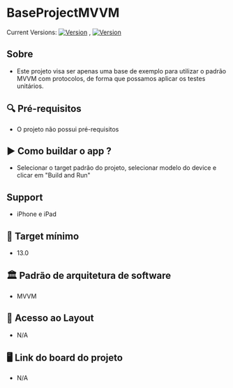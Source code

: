 # BaseProjectMVVM

Current Versions: [![Version](https://img.shields.io/badge/Xcode-13.2.1-green)](https://developer.apple.com/xcode/resources/) , [![Version](https://img.shields.io/badge/Swift-5.6-orange)](https://www.swift.org/blog/swift-5.6-released/)

## Sobre
- Este projeto visa ser apenas uma base de exemplo para utilizar o padrão MVVM com protocolos, de forma que possamos aplicar os testes unitários.

## 🔍 Pré-requisitos
- O projeto não possui pré-requisitos

## ▶️ Como buildar o app ?
- Selecionar o target padrão do projeto, selecionar modelo do device e clicar em "Build and Run"

## Support
- iPhone e iPad

## 🎯 Target mínimo
- 13.0

## 🏛 Padrão de arquitetura de software
- MVVM

## 🎨 Acesso ao Layout
- N/A

## 🖥 Link do board do projeto
- N/A

